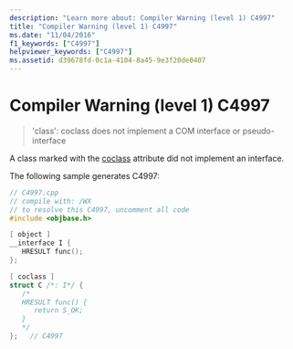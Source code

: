 ```yaml
---
description: "Learn more about: Compiler Warning (level 1) C4997"
title: "Compiler Warning (level 1) C4997"
ms.date: "11/04/2016"
f1_keywords: ["C4997"]
helpviewer_keywords: ["C4997"]
ms.assetid: d39678fd-0c1a-4104-8a45-9e3f20de0407
---
```

# Compiler Warning (level 1) C4997

> 'class': coclass does not implement a COM interface or pseudo-interface

A class marked with the [coclass](../../windows/attributes/coclass.md) attribute did not implement an interface.

The following sample generates C4997:

```cpp
// C4997.cpp
// compile with: /WX
// to resolve this C4997, uncomment all code
#include <objbase.h>

[ object ]
__interface I {
   HRESULT func();
};

[ coclass ]
struct C /*: I*/ {
   /*
   HRESULT func() {
      return S_OK;
   }
   */
};   // C4997
```
